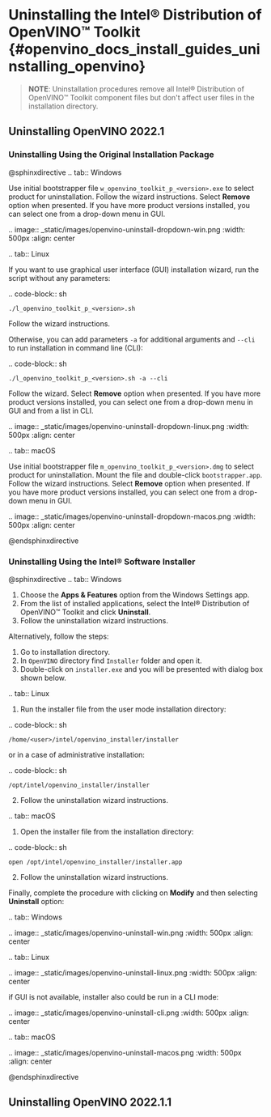 # Uninstalling the Intel® Distribution of OpenVINO™ Toolkit {#openvino_docs_install_guides_uninstalling_openvino}

> **NOTE**: Uninstallation procedures remove all Intel® Distribution of OpenVINO™ Toolkit component files but don't affect user files in the installation directory.

## Uninstalling OpenVINO 2022.1

### Uninstalling Using the Original Installation Package

@sphinxdirective
.. tab:: Windows

  Use initial bootstrapper file ``w_openvino_toolkit_p_<version>.exe`` to select product for uninstallation. Follow the wizard instructions. Select **Remove** option when presented. If you have more product versions installed, you can select one from a drop-down menu in GUI.

  .. image:: _static/images/openvino-uninstall-dropdown-win.png
    :width: 500px
    :align: center
    
.. tab:: Linux

  If you want to use graphical user interface (GUI) installation wizard, run the script without any parameters:
  
  .. code-block:: sh
  
    ./l_openvino_toolkit_p_<version>.sh

  Follow the wizard instructions.

  Otherwise, you can add parameters `-a` for additional arguments and `--cli` to run installation in command line (CLI):
  
  .. code-block:: sh
    
    ./l_openvino_toolkit_p_<version>.sh -a --cli

  Follow the wizard. Select **Remove** option when presented. If you have more product versions installed, you can select one from a drop-down menu in GUI and from a list in CLI.

  .. image:: _static/images/openvino-uninstall-dropdown-linux.png
    :width: 500px
    :align: center

.. tab:: macOS

  Use initial bootstrapper file ``m_openvino_toolkit_p_<version>.dmg`` to select product for uninstallation. Mount the file and double-click ``bootstrapper.app``. Follow the wizard instructions. Select **Remove** option when presented. If you have more product versions installed, you can select one from a drop-down menu in GUI.

  .. image:: _static/images/openvino-uninstall-dropdown-macos.png
    :width: 500px
    :align: center

@endsphinxdirective

### Uninstalling Using the Intel® Software Installer

@sphinxdirective
.. tab:: Windows

  1. Choose the **Apps & Features** option from the Windows Settings app.
  2. From the list of installed applications, select the Intel® Distribution of OpenVINO™ Toolkit and click **Uninstall**.
  3. Follow the uninstallation wizard instructions.

  Alternatively, follow the steps:
  
  1. Go to installation directory.
  2. In ``OpenVINO`` directory find ``Installer`` folder and open it.
  3. Double-click on ``installer.exe`` and you will be presented with dialog box shown below.

.. tab:: Linux

  1. Run the installer file from the user mode installation directory:
   
  .. code-block:: sh
  
    /home/<user>/intel/openvino_installer/installer

  or in a case of administrative installation:

  .. code-block:: sh

    /opt/intel/openvino_installer/installer

  2. Follow the uninstallation wizard instructions.
  
.. tab:: macOS

  1. Open the installer file from the installation directory:
   
  .. code-block:: sh
  
    open /opt/intel/openvino_installer/installer.app

  2. Follow the uninstallation wizard instructions.

Finally, complete the procedure with clicking on **Modify** and then selecting **Uninstall** option:

.. tab:: Windows
  
  .. image:: _static/images/openvino-uninstall-win.png
    :width: 500px
    :align: center

.. tab:: Linux
 
  .. image:: _static/images/openvino-uninstall-linux.png
    :width: 500px
    :align: center
    
  if GUI is not available, installer also could be run in a CLI mode:

  .. image:: _static/images/openvino-uninstall-cli.png
     :width: 500px
     :align: center
  
.. tab:: macOS

  .. image:: _static/images/openvino-uninstall-macos.png
    :width: 500px
    :align: center

@endsphinxdirective

## Uninstalling OpenVINO 2022.1.1
